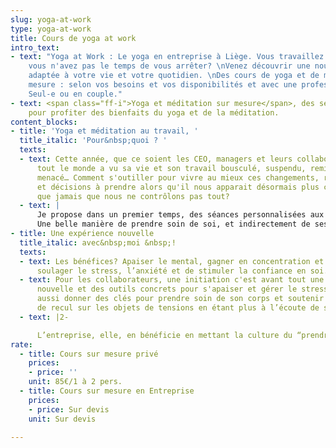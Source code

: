 ```yaml
---
slug: yoga-at-work
type: yoga-at-work
title: Cours de yoga at work
intro_text:
- text: "Yoga at Work : Le yoga en entreprise à Liège. Vous travaillez beaucoup et
    vous n'avez pas le temps de vous arrêter? \nVenez découvrir une nouvelle expérience
    adaptée à votre vie et votre quotidien. \nDes cours de yoga et de méditation sur
    mesure : selon vos besoins et vos disponibilités et avec une professeur certifiée.
    Seul-e ou en couple."
- text: <span class="ff-i">Yoga et méditation sur mesure</span>, des sessions personnalisées
    pour profiter des bienfaits du yoga et de la méditation.
content_blocks:
- title: 'Yoga et méditation au travail, '
  title_italic: 'Pour&nbsp;quoi ? '
  texts:
  - text: Cette année, que ce soient les CEO, managers et leurs collaborateurs,
      tout le monde a vu sa vie et son travail bousculé, suspendu, remis en question,
      menacé… Comment s'outiller pour vivre au mieux ces changements, retournements,
      et décisions à prendre alors qu'il nous apparait désormais plus clairement
      que jamais que nous ne contrôlons pas tout?
  - text: |
      Je propose dans un premier temps, des séances personnalisées aux managers et membres de comités de direction. ( à domicile ou au bureau)
      Une belle manière de prendre soin de soi, et indirectement de ses équipes et collaborateurs en ces temps mouvementés. Et pourquoi pas, par la suite, lorsque la situation sanitaire le permet, proposer des initiations à vos équipes...
- title: Une expérience nouvelle
  title_italic: avec&nbsp;moi &nbsp;!
  texts:
  - text: Les bénéfices? Apaiser le mental, gagner en concentration et en créativité,
      soulager le stress, l’anxiété et de stimuler la confiance en soi.
  - text: Pour les collaborateurs, une initiation c'est avant tout une expérience
      nouvelle et des outils concrets pour s'apaiser et gérer le stress. Cela peut
      aussi donner des clés pour prendre soin de son corps et soutenir une prise
      de recul sur les objets de tensions en étant plus à l’écoute de ses besoins.
  - text: |2-

      L’entreprise, elle, en bénéficie en mettant la culture du “prendre soin de soi” au cœur de ses valeurs et en créant une atmosphère de bienveillance entre employés.
rate:
  - title: Cours sur mesure privé
    prices:
    - price: ''
    unit: 85€/1 à 2 pers.
  - title: Cours sur mesure en Entreprise
    prices:
    - price: Sur devis
    unit: Sur devis

---
```

